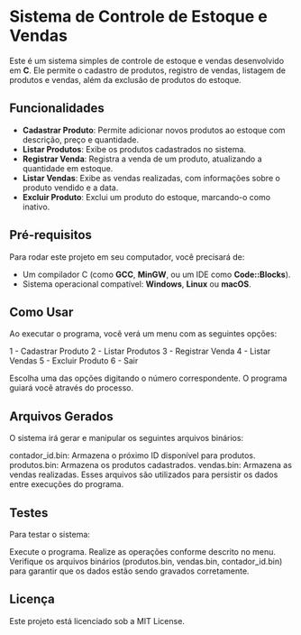 # Sistema de Controle de Estoque e Vendas

Este é um sistema simples de controle de estoque e vendas desenvolvido em **C**. Ele permite o cadastro de produtos, registro de vendas, listagem de produtos e vendas, além da exclusão de produtos do estoque.

## Funcionalidades

- **Cadastrar Produto**: Permite adicionar novos produtos ao estoque com descrição, preço e quantidade.
- **Listar Produtos**: Exibe os produtos cadastrados no sistema.
- **Registrar Venda**: Registra a venda de um produto, atualizando a quantidade em estoque.
- **Listar Vendas**: Exibe as vendas realizadas, com informações sobre o produto vendido e a data.
- **Excluir Produto**: Exclui um produto do estoque, marcando-o como inativo.

## Pré-requisitos

Para rodar este projeto em seu computador, você precisará de:

- Um compilador C (como **GCC**, **MinGW**, ou um IDE como **Code::Blocks**).
- Sistema operacional compatível: **Windows**, **Linux** ou **macOS**.


## Como Usar
Ao executar o programa, você verá um menu com as seguintes opções:

1 - Cadastrar Produto
2 - Listar Produtos
3 - Registrar Venda
4 - Listar Vendas
5 - Excluir Produto
6 - Sair

Escolha uma das opções digitando o número correspondente. O programa guiará você através do processo.

## Arquivos Gerados
O sistema irá gerar e manipular os seguintes arquivos binários:

contador_id.bin: Armazena o próximo ID disponível para produtos.
produtos.bin: Armazena os produtos cadastrados.
vendas.bin: Armazena as vendas realizadas.
Esses arquivos são utilizados para persistir os dados entre execuções do programa.


## Testes
Para testar o sistema:

Execute o programa.
Realize as operações conforme descrito no menu.
Verifique os arquivos binários (produtos.bin, vendas.bin, contador_id.bin) para garantir que os dados estão sendo gravados corretamente.

## Licença
Este projeto está licenciado sob a MIT License.